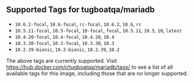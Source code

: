## Supported Tags for tugboatqa/mariadb

* `10.6.2-focal`, `10.6-focal`, `rc-focal`, `10.6.2`, `10.6`, `rc`
* `10.5.11-focal`, `10.5-focal`, `10-focal`, `focal`, `10.5.11`, `10.5`, `10`, `latest`
* `10.4.20-focal`, `10.4-focal`, `10.4.20`, `10.4`
* `10.3.30-focal`, `10.3-focal`, `10.3.30`, `10.3`
* `10.2.39-bionic`, `10.2-bionic`, `10.2.39`, `10.2`

The above tags are currently supported. Visit https://hub.docker.com/r/tugboatqa/mariadb/tags/ to see a list of all available tags for this image, including those that are no longer supported.
